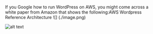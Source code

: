 If you Google how to run WordPress on AWS, you might come across a white paper from Amazon that shows the following:AWS Wordpress Reference Architecture
![] (./image.png)

![alt text](<https://nodeployfriday.com/images/posts/cost-effective-aws-architectures-for-wordpress-and-other-websites/aws_refarch_full.png>)
